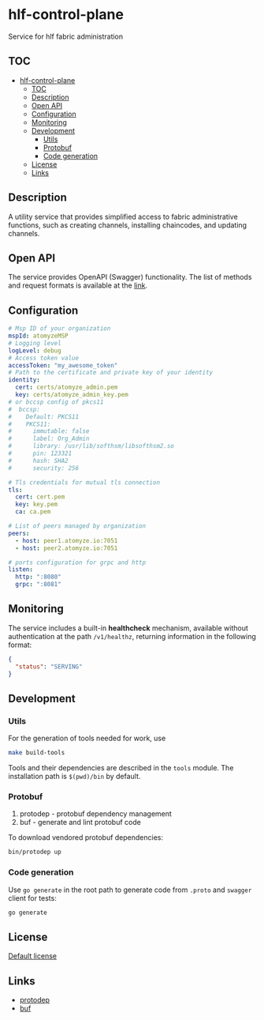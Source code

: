 # hlf-control-plane

Service for hlf fabric administration

## TOC

- [hlf-control-plane](#-hlf-control-plane)
  - [TOC](#-toc)
  - [Description](#-description)
  - [Open API](#-open-api)
  - [Configuration](#-configuration)
  - [Monitoring](#-monitoring)
  - [Development](#-development)
    - [Utils](#-utils)
    - [Protobuf](#-protobuf)
    - [Code generation](#-code-generation)
  - [License](#-license)
  - [Links](#-links)

## Description

A utility service that provides simplified access to fabric administrative functions, such as creating channels, installing chaincodes, and updating channels.

## Open API

The service provides OpenAPI (Swagger) functionality. The list of methods and request formats is available at the [link](proto/plane.swagger.json).

## Configuration

```yaml
# Msp ID of your organization
mspId: atomyzeMSP
# Logging level
logLevel: debug
# Access token value
accessToken: "my_awesome_token"
# Path to the certificate and private key of your identity
identity:
  cert: certs/atomyze_admin.pem
  key: certs/atomyze_admin_key.pem
# or bccsp config of pkcs11
#  bccsp:
#    Default: PKCS11
#    PKCS11:
#      immutable: false
#      label: Org_Admin
#      library: /usr/lib/softhsm/libsofthsm2.so
#      pin: 123321
#      hash: SHA2
#      security: 256

# Tls credentials for mutual tls connection
tls:
  cert: cert.pem
  key: key.pem
  ca: ca.pem

# List of peers managed by organization
peers:
  - host: peer1.atomyze.io:7051
  - host: peer2.atomyze.io:7051

# ports configuration for grpc and http
listen:
  http: ":8080"
  grpc: ":8081"
```

## Monitoring

The service includes a built-in **healthcheck** mechanism, available without authentication at the path `/v1/healthz`, returning information in the following format:

```json
{
  "status": "SERVING"
}
```

## Development

### Utils

For the generation of tools needed for work, use

```bash
make build-tools
```

Tools and their dependencies are described in the `tools` module. The installation path is `$(pwd)/bin` by default.

### Protobuf

1. protodep - protobuf dependency management
2. buf - generate and lint protobuf code

To download vendored protobuf dependencies:

```bash
bin/protodep up
```

### Code generation

Use `go generate` in the root path to generate code from `.proto` and `swagger` client for tests:

```bash
go generate
```

## License

[Default license](LICENSE)

## Links

- [protodep](https://github.com/stormcat24/protodep)
- [buf](https://buf.build)
